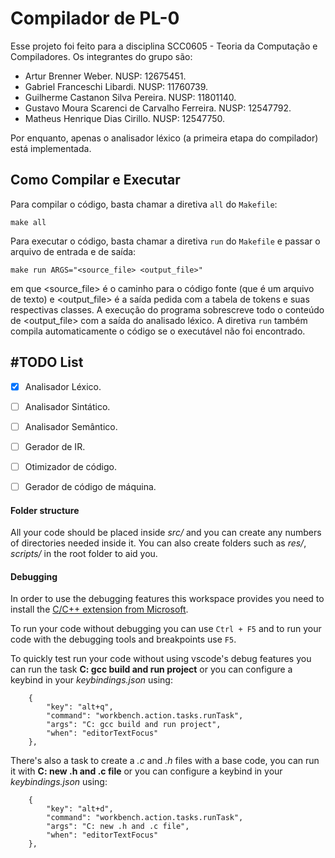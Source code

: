 # Compilador de PL-0
Esse projeto foi feito para a disciplina SCC0605 - Teoria da Computação e Compiladores. Os integrantes do grupo são:
- Artur Brenner Weber. NUSP: 12675451.
- Gabriel Franceschi Libardi. NUSP: 11760739.
- Guilherme Castanon Silva Pereira. NUSP: 11801140.
- Gustavo Moura Scarenci de Carvalho Ferreira. NUSP: 12547792.
- Matheus Henrique Dias Cirillo. NUSP: 12547750.

Por enquanto, apenas o analisador léxico (a primeira etapa do compilador) está implementada.
## Como Compilar e Executar
Para compilar o código, basta chamar a diretiva `all` do `Makefile`:
```
make all
```
Para executar o código, basta chamar a diretiva `run` do `Makefile` e passar o arquivo de entrada e de saída:
```
make run ARGS="<source_file> <output_file>"
```
em que <source_file> é o caminho para o código fonte (que é um arquivo de texto) e <output_file> é a saída pedida com a tabela de tokens e suas respectivas classes. A execução do programa sobrescreve todo o conteúdo de <output_file> com a saída do analisado léxico. A diretiva `run` também compila automaticamente o código se o executável não foi encontrado.

## #TODO List
- [x] Analisador Léxico.
- [ ] Analisador Sintático.
- [ ] Analisador Semântico.
- [ ] Gerador de IR.
- [ ] Otimizador de código.
- [ ] Gerador de código de máquina.


#### Folder structure
All your code should be placed inside _src/_ and you can create any numbers of directories needed inside it.
You can also create folders such as _res/_, _scripts/_ in the root folder to aid you.

#### Debugging

In order to use the debugging features this workspace provides you need to install the [C/C++ extension from Microsoft](https://marketplace.visualstudio.com/items?itemName=ms-vscode.cpptools).

To run your code without debugging you can use ``` Ctrl + F5 ``` and to run your code with the debugging tools and breakpoints use ``` F5 ```.


To quickly test run your code without using vscode's debug features you can run the task **C: gcc build and run project** or you can configure a keybind in your _keybindings.json_ using:

```
    {
        "key": "alt+q",
        "command": "workbench.action.tasks.runTask",
        "args": "C: gcc build and run project",
        "when": "editorTextFocus"
    },
```

There's also a task to create a _.c_ and _.h_ files with a base code, you can run it with **C: new .h and .c file**  or you can configure a keybind in your _keybindings.json_ using:
```
    {
        "key": "alt+d",
        "command": "workbench.action.tasks.runTask",
        "args": "C: new .h and .c file",
        "when": "editorTextFocus"
    },
```


